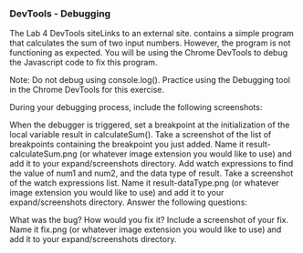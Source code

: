 ### DevTools - Debugging
The Lab 4 DevTools siteLinks to an external site. contains a simple program that calculates the sum of two input numbers. However, the program is not functioning as expected. You will be using the Chrome DevTools to debug the Javascript code to fix this program.

Note: Do not debug using console.log(). Practice using the Debugging tool in the Chrome DevTools for this exercise.

During your debugging process, include the following screenshots:

When the debugger is triggered, set a breakpoint at the initialization of the local variable result in calculateSum(). Take a screenshot of the list of breakpoints containing the breakpoint you just added. Name it result-calculateSum.png (or whatever image extension you would like to use) and add it to your expand/screenshots directory.
Add watch expressions to find the value of num1 and num2, and the data type of result. Take a screenshot of the watch expressions list. Name it result-dataType.png (or whatever image extension you would like to use) and add it to your expand/screenshots directory.
Answer the following questions:

What was the bug?
How would you fix it? Include a screenshot of your fix. Name it fix.png (or whatever image extension you would like to use) and add it to your expand/screenshots directory.